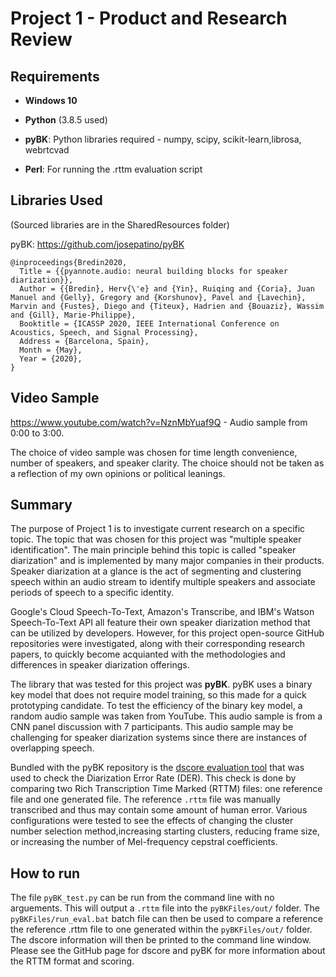 # Project 1 - Product and Research Review

## Requirements 
* **Windows 10**

* **Python** (3.8.5 used)

* **pyBK**: Python libraries required - numpy, scipy, scikit-learn,librosa, webrtcvad

* **Perl**: For running the .rttm evaluation script

## Libraries Used
(Sourced libraries are in the SharedResources folder)

pyBK: https://github.com/josepatino/pyBK

```
@inproceedings{Bredin2020,
  Title = {{pyannote.audio: neural building blocks for speaker diarization}},
  Author = {{Bredin}, Herv{\'e} and {Yin}, Ruiqing and {Coria}, Juan Manuel and {Gelly}, Gregory and {Korshunov}, Pavel and {Lavechin}, Marvin and {Fustes}, Diego and {Titeux}, Hadrien and {Bouaziz}, Wassim and {Gill}, Marie-Philippe},
  Booktitle = {ICASSP 2020, IEEE International Conference on Acoustics, Speech, and Signal Processing},
  Address = {Barcelona, Spain},
  Month = {May},
  Year = {2020},
}
```

## Video Sample

https://www.youtube.com/watch?v=NznMbYuaf9Q - Audio sample from 0:00 to 3:00.

The choice of video sample was chosen for time length convenience, number of speakers, and speaker clarity. The choice should not be taken as a reflection of my own opinions or political leanings. 

## Summary
The purpose of Project 1 is to investigate current research on a specific topic. The topic that was chosen for this project was "multiple speaker identification". The main principle behind this topic is called "speaker diarization" and is implemented by many major companies in their products. Speaker diarization at a glance is the act of segmenting and clustering speech within an audio stream to identify multiple speakers and associate periods of speech to a specific identity. 

Google's Cloud Speech-To-Text, Amazon's Transcribe, and IBM's Watson Speech-To-Text API all feature their own speaker diarization method that can be utilized by developers. However, for this project open-source GitHub repositories were investigated, along with their corresponding research papers, to quickly become acquianted with the methodologies and differences in speaker diarization offerings.

The library that was tested for this project was **pyBK**. pyBK uses a binary key model that does not require model training, so this made for a quick prototyping candidate. To test the efficiency of the binary key model, a random audio sample was taken from YouTube. This audio sample is from a CNN panel discussion with 7 participants. This audio sample may be challenging for speaker diarization systems since there are instances of overlapping speech. 

Bundled with the pyBK repository is the [dscore evaluation tool](https://github.com/nryant/dscore) that was used to check the Diarization Error Rate (DER). This check is done by comparing two Rich Transcription Time Marked (RTTM) files: one reference file and one generated file. The reference `.rttm` file was manually transcribed and thus may contain some amount of human error. Various configurations were tested to see the effects of changing the cluster number selection method,increasing starting clusters, reducing frame size, or increasing the number of Mel-frequency cepstral coefficients.

## How to run

The file `pyBK_test.py` can be run from the command line with no arguements. This will output a `.rttm` file into the `pyBKFiles/out/` folder. The `pyBKFiles/run_eval.bat` batch file can then be used to compare a reference the reference .rttm file to one generated within the `pyBKFiles/out/` folder. The dscore information will then be printed to the command line window. Please see the GitHub page for dscore and pyBK for more information about the RTTM format and scoring.